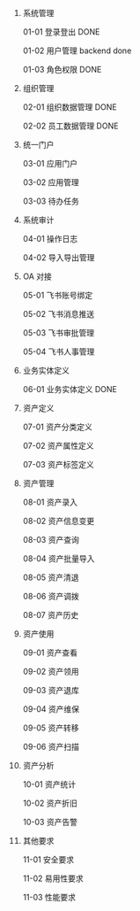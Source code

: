 1. 系统管理

    01-01 登录登出 DONE

    01-02 用户管理 backend done

    01-03 角色权限 DONE

2. 组织管理

    02-01 组织数据管理 DONE

    02-02 员工数据管理 DONE

3. 统一门户

    03-01 应用门户

    03-02 应用管理

    03-03 待办任务

4. 系统审计

    04-01 操作日志

    04-02 导入导出管理

5. OA 对接

    05-01 飞书账号绑定

    05-02 飞书消息推送

    05-03 飞书审批管理

    05-04 飞书人事管理

6. 业务实体定义

    06-01 业务实体定义 DONE

7. 资产定义

    07-01 资产分类定义

    07-02 资产属性定义

    07-03 资产标签定义

8. 资产管理

    08-01 资产录入

    08-02 资产信息变更

    08-03 资产查询

    08-04 资产批量导入

    08-05 资产清退

    08-06 资产调拨

    08-07 资产历史

9. 资产使用

    09-01 资产查看

    09-02 资产领用

    09-03 资产退库

    09-04 资产维保

    09-05 资产转移

    09-06 资产扫描

10. 资产分析

    10-01 资产统计

    10-02 资产折旧

    10-03 资产告警

11. 其他要求

    11-01 安全要求

    11-02 易用性要求

    11-03 性能要求


